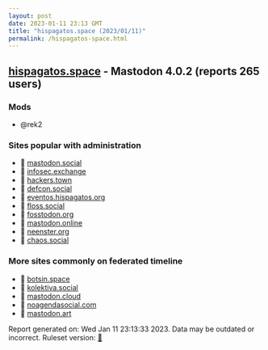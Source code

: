 ```yaml
---
layout: post
date: 2023-01-11 23:13 GMT
title: "hispagatos.space (2023/01/11)"
permalink: /hispagatos-space.html
---
```



## [hispagatos.space](https://hispagatos.space) - Mastodon 4.0.2 (reports 265 users)

### Mods
 * @rek2

### Sites popular with administration

* 🐘 [mastodon.social](/mastodon-social.html)
* 🐘 [infosec.exchange](/infosec-exchange.html)
* 🐘 [hackers.town](/hackers-town.html)
* 🐘 [defcon.social](/defcon-social.html)
* 🐘 [eventos.hispagatos.org](/eventos-hispagatos-org.html)
* 🐘 [floss.social](/floss-social.html)
* 🐘 [fosstodon.org](/fosstodon-org.html)
* 🐘 [mastodon.online](/mastodon-online.html)
* 🐘 [neenster.org](/neenster-org.html)
* 🐘 [chaos.social](/chaos-social.html)

### More sites commonly on federated timeline

* 🐘 [botsin.space](/botsin-space.html)
* 🐘 [kolektiva.social](/kolektiva-social.html)
* 🐘 [mastodon.cloud](/mastodon-cloud.html)
* 🐘 [noagendasocial.com](/noagendasocial-com.html)
* 🐘 [mastodon.art](/mastodon-art.html)

Report generated on: Wed Jan 11 23:13:33 2023. Data may be outdated or incorrect.
Ruleset version: [🧁](/version-cupcake)
